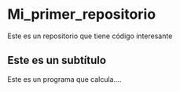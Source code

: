 # Mi_primer_repositorio
Este es un repositorio que tiene código interesante


## Este es un subtítulo



Este es un programa que calcula....



